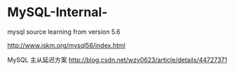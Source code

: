 MySQL-Internal-
===============

mysql source learning from version 5.6


http://www.iskm.org/mysql56/index.html



MySQL 主从延迟方案
http://blog.csdn.net/wzy0623/article/details/44727371

